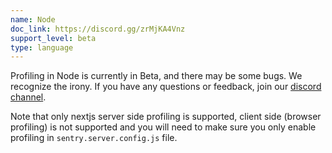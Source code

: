 ```yaml
---
name: Node
doc_link: https://discord.gg/zrMjKA4Vnz
support_level: beta
type: language
---
```


<div class='alert warning'>
Profiling in Node is currently in Beta, and there may be some bugs. We recognize the irony. If you have any questions or feedback, join our <a href="https://discord.gg/zrMjKA4Vnz">discord channel</a>.

Note that only nextjs server side profiling is supported, client side (browser profiling) is not supported and you will need to make sure you only enable profiling in `sentry.server.config.js` file.
</div>
